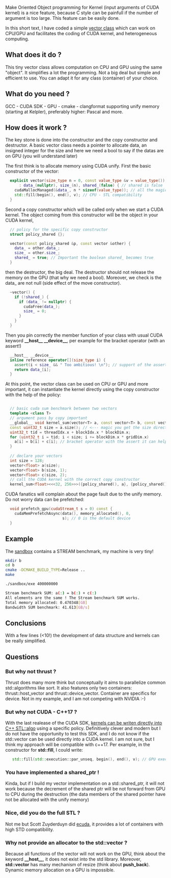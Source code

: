 
Make Oriented Object programming for Kernel (input arguments of CUDA kernel) is a nice feature, 
because C style can be painfull if the number of argument is too large. This feature can be easily done. 

In this short text, I have coded a simple [vector class](https://github.com/timocafe/vector/blob/main/memory/vector.h) which can work on CPU/GPU and facilitates the coding of CUDA kernel, and heterogeneous computing.

## What does it do ?

This tiny vector class allows computation on CPU and GPU using the same "object". It simplifies a lot the programming.
Not a big deal but simple and efficient to use. You can adapt it for any class (container) of your choice.

## What do you need ?

GCC - CUDA SDK - GPU - cmake - clangformat supporting unify memory (starting at Kelpler), preferably higher: Pascal and more.

## How does it work ?

The key stone is done into the constructor and the copy constructor and destructor.  A basic vector class needs a pointer to allocate data,
an insigned integer for the size and here we need a bool to say if the datas are on GPU (you will understand later)

The first think is to allocate memory using CUDA unify. First the basic constructor of the vector:

```cpp
  explicit vector(size_type n = 0, const value_type &v = value_type())
      : data_(nullptr), size_(n), shared_(false) { // shared is false
    cudaMallocManaged(&data_, n * sizeof(value_type)); // all the magic is here !
    std::fill(begin(), end(), v); // CPU - STL compatibility
  }
```

Second a copy constructor which will be called only when we start a CUDA kernel. The object coming from this constructor
will be the object in your CUDA kernel,

```cpp
  // policy for the specific copy constructor
  struct policy_shared {};

  vector(const policy_shared &p, const vector &other) {
    data_ = other.data_;
    size_ = other.size_;
    shared_ = true; // Important the boolean shared_ becomes true
  }
```

then the destructor, the big deal. The destructor should not release the memory on the GPU (that why we need a bool).
Moreover, we check is the data_ are not null (side effect of the move constructor). 

```cpp
  ~vector() {
    if (!shared_) {
      if (data_ != nullptr) {
        cudaFree(data_);
        size_ = 0;
      }
    }
  }
```

Then you pin correctly the member function of your class with usual CUDA keyword **\_\_host\_\_ \_\_device\_\_**, per example for the bracket operator (with an assert!)

```cpp
  __host__ __device__
  inline reference operator[](size_type i) {
    assert(i < size_ && " Too ambitious! \n"); // support of the assert always usefull 
    return data_[i];
  }
```

At this point, the vector class can be used on CPU or GPU and more important, it can instantiate the kernel directly
using the copy constructor with the help of the policy:

```cpp

  // basic cuda sum benchmark between two vectors
  template <class T>
  // argument pass by copy important
  __global__ void kernel_sum(vector<T> a, const vector<T> b, const vector<T> c) {  
  const uint32_t size = a.size(); // <--- magic you get the size directly
  uint32_t tid = threadIdx.x + blockIdx.x * blockDim.x;
  for (uint32_t i = tid; i < size; i += blockDim.x * gridDim.x)
    a[i] = b[i] + c[i]; // bracket operator with the assert it can help
  }
 
  // declare your vectors
  int size = 128;
  vector<float> a(size);
  vector<float> b(size, 1);
  vector<float> c(size, 2);
  // call the CUDA kernel with the correct copy constructor
  kernel_sum<float><<<32, 256>>>({policy_shared(), a}, {policy_shared(), b}, {policy_shared(), c});
```

CUDA fanatics will complain about the page fault due to the unify memory. Do not worry data can be prefetched:

```cpp
  void prefetch_gpu(cudaStream_t s = 0) const {
    cudaMemPrefetchAsync(data(), memory_allocated(), 0,
                         s); // 0 is the default device
  }
```

## Example 

The [sandbox](https://github.com/timocafe/vector/blob/main/sandbox/main.cu) contains a STREAM benchmark, my machine is very tiny!

```bash
mkdir b
cd b
cmake -DCMAKE_BUILD_TYPE=Release ..
make

./sandbox/exe 400000000

Stream benchmark SUM: a(:) = b(:) + c(:) 
All elements are the same ! The Stream benchmark SUM works. 
Total memory allocated: 0.470348[GB]
Bandwidth SUM benchmark: 41.613[GB/s]
```

## Conclusions

With a few lines (<10!) the development of data structure and kernels can be really simplified.

## Questions
### But why not thrust ?

Thrust does many more think but conceptually it aims to parallelize common std::algorithms like sort. It also features only two containers: thrust::host_vector and thrust::device_vector. Container are specifics for device. Not in my example, and I am not competing with NVIDIA :-)

### But why not CUDA - C++17 ?

With the last realease of the CUDA SDK, [kernels can be writen directly into C++ STL::algo](https://developer.nvidia.com/blog/accelerating-standard-c-with-gpus-using-stdpar/) using a specific policy. Definitively clever and modern but I do not have the opportunity to test this SDK, and I do not know if the std::vector can be used directly into a CUDA kernel. I am not sure, but I think my approach will be compatible with c++17. Per example, in the constructor for **std::fill**, I could write:

```cpp
   std::fill(std::execution::par_unseq, begin(), end(), v); // GPU execution
```

### You have implemented a shared_ptr !

Kinda, but if I build my vector implementation on a std::shared_ptr, it will not work because the decrement of the shared ptr will be not forward from GPU to CPU during the destruction (the data members of the shared pointer have not be allocated with the unify memory)

### Nice, did you do the full STL ?

Not me but Scott Zuyderduyn did [ecuda](https://github.com/BaderLab/ecuda), it provides a lot of containers with high STD compatibility. 

### Why not provide an allocator to the std::vector ?

Because all functions of the vector will not work on the GPU, think about the keyword **\_\_host\_\_**, it does not exist into the std library. 
Moreover, **std::vector** has many mechanism of resize (think about **push_back**). Dynamic memory allocation on a GPU is impossible.
